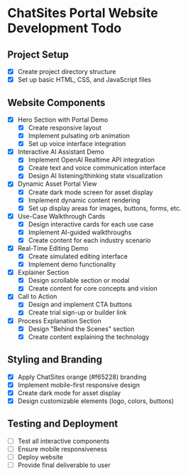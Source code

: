 # ChatSites Portal Website Development Todo

## Project Setup
- [x] Create project directory structure
- [x] Set up basic HTML, CSS, and JavaScript files

## Website Components
- [x] Hero Section with Portal Demo
  - [x] Create responsive layout
  - [x] Implement pulsating orb animation
  - [x] Set up voice interface integration

- [x] Interactive AI Assistant Demo
  - [x] Implement OpenAI Realtime API integration
  - [x] Create text and voice communication interface
  - [x] Design AI listening/thinking state visualization

- [x] Dynamic Asset Portal View
  - [x] Create dark mode screen for asset display
  - [x] Implement dynamic content rendering
  - [x] Set up display areas for images, buttons, forms, etc.

- [x] Use-Case Walkthrough Cards
  - [x] Design interactive cards for each use case
  - [x] Implement AI-guided walkthroughs
  - [x] Create content for each industry scenario

- [x] Real-Time Editing Demo
  - [x] Create simulated editing interface
  - [x] Implement demo functionality

- [x] Explainer Section
  - [x] Design scrollable section or modal
  - [x] Create content for core concepts and vision

- [x] Call to Action
  - [x] Design and implement CTA buttons
  - [x] Create trial sign-up or builder link

- [x] Process Explanation Section
  - [x] Design "Behind the Scenes" section
  - [x] Create content explaining the technology

## Styling and Branding
- [x] Apply ChatSites orange (#f65228) branding
- [x] Implement mobile-first responsive design
- [x] Create dark mode for asset display
- [x] Design customizable elements (logo, colors, buttons)

## Testing and Deployment
- [ ] Test all interactive components
- [ ] Ensure mobile responsiveness
- [ ] Deploy website
- [ ] Provide final deliverable to user
